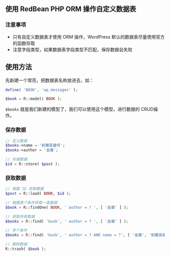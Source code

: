 ## 使用 RedBean PHP ORM 操作自定义数据表

### 注意事项

- 只有自定义数据表才使用 ORM 操作，WordPress 默认的数据表尽量使用官方的函数存取
- 注意字段类型，如果数据表字段类型不匹配，保存数据会失败

## 使用方法

先新建一个常亮，把数据表名称放进去，如：

```php
define( 'BOOK', 'wp_messages' );

$book = R::model( BOOK );
```

`$books` 就是我们新建的模型了，我们可以使用这个模型，进行数据的 CRUD操作。

### 保存数据

```php
// 定义数据
$books->name = '射雕英雄传';
$books->author = '金庸';

// 存储数据
$id = R::store( $post );
```

### 获取数据

```php
// 根据 ID 获取数据
$post = R::load( BOOK, $id ); 

// 根据某个条件获取一条数据
$book = R::findOne( BOOK, ' author = ? ', [ '金庸' ] );

// 获取所有数据
$books = R::find( 'book', ' author = ? ', [ '金庸' ] );

// 多个条件
$books = R::find( 'book', ' author = ? AND name = ?', [ '金庸', '射雕英雄传' ] );

// 删除数据
R::trash( $book );
```